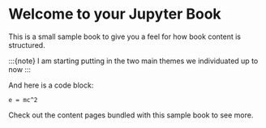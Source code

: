 # Welcome to your Jupyter Book

This is a small sample book to give you a feel for how book content is
structured.


:::{note}
I am starting putting in the two main themes we individuated up to now
:::

And here is a code block:

```
e = mc^2
```

Check out the content pages bundled with this sample book to see more.
